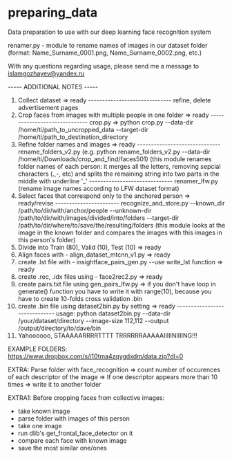 # preparing_data
Data preparation to use with our deep learning face recognition system

renamer.py - module to rename names of images in our dataset folder (format: Name_Surname_0001.png, Name_Surname_0002.png, etc.)

With any questions regarding usage, please send me a message to islamgozhayev@yandex.ru

----- ADDITIONAL NOTES -----

1. Collect dataset 					=> ready ------------------------------ refine, delete advertisement pages
2. Crop faces from images with multiple people in one folder 	=> ready ------------------------------ crop.py => python crop.py --data-dir /home/ti/path_to_uncropped_data --target-dir /home/ti/path_to_destination_directory
3. Refine folder names and images 			=> ready ------------------------------ rename_folders_v2.py (e.g. python rename_folders_v2.py --data-dir /home/ti/Downloads/crop_and_find/faces501) (this module renames folder names of each person: it merges all the letters, removing sepcial characters (.,-, etc) and splits the remaining string into two parts in the middle with underline '_'
																		 ------------------------------	renamer_lfw.py (rename image names according to LFW dataset format)
4. Select faces that correspond only to the anchored person 	=> ready/revise ----------------------- recognize_and_store.py --known_dir /path/to/dir/with/anchor/people --unknown-dir /path/to/dir/with/images/divided/into/folders --target-dir /path/to/dir/where/to/save/the/resulting/folders (this module looks at the image in the known folder and compares the images with this images in this person's folder)
5. Divide into Train (80), Valid (10), Test (10)	=> ready
6. Align faces with - align_dataset_mtcnn_v1.py		=> ready
7. create .lst file with - insightface_pairs_gen.py --use write_lst function => ready
8. create .rec, .idx files using - face2rec2.py 	=> ready
9. create pairs.txt file using gen_pairs_lfw.py 	=> if you don't have loop in generate() function you have to write it with range(10), because you have to create 10-folds cross validation .bin
10. create .bin file using dataset2bin.py by setting 	=> ready ------------------------------ usage: python dataset2bin.py --data-dir /your/dataset/directory --image-size 112,112 --output /output/directory/to/dave/bin
11. Yahoooooo, STAAAAARRRRTTTT TRRRRRRAAAAAIIIIINIIIING!!!

EXAMPLE FOLDERS: https://www.dropbox.com/s/i10tma4zqygdxdm/data.zip?dl=0

EXTRA: Parse folder with face_recognition => count number of occurences of each descriptor of the image => 
If one descriptor appears more than 10 times => write it to another folder

EXTRA1: Before cropping faces from collective images: 
- take known image
- parse folder with images of this person
- take one image
- run dlib's get_frontal_face_detector on it
- compare each face with known image
- save the most similar one/ones
